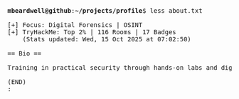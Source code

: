 <pre>

<strong>mbeardwell@github</strong>:<strong>~/projects/profile</strong>$ less about.txt

[+] Focus: Digital Forensics | OSINT
[+] TryHackMe: Top 2% | 116 Rooms | 17 Badges
    (Stats updated: Wed, 15 Oct 2025 at 07:02:50)

== Bio ==

Training in practical security through hands-on labs and digital investigations.

(END)
:
</pre>
